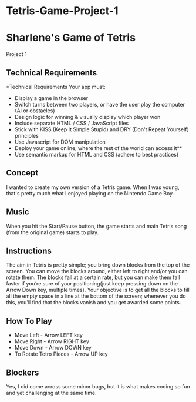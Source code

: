 # Tetris-Game-Project-1

# Sharlene's Game of Tetris
Project 1 

## Technical Requirements
*Technical Requirements
Your app must:
* Display a game in the browser
* Switch turns between two players, or have the user play the computer (AI or obstacles)
* Design logic for winning & visually display which player won
* Include separate HTML / CSS / JavaScript files
* Stick with KISS (Keep It Simple Stupid) and DRY (Don't Repeat Yourself) principles
* Use Javascript for DOM manipulation
* Deploy your game online, where the rest of the world can access it**
* Use semantic markup for HTML and CSS (adhere to best practices)

## Concept
I wanted to create my own version of a Tetris game. When I was young, that's pretty much what I enjoyed playing on the Nintendo Game Boy.

## Music 
When you hit the Start/Pause button, the game starts and main Tetris song (from the original game) starts to play.

## Instructions
The aim in Tetris is pretty simple; you bring down blocks from the top of the screen. You can move the blocks around, either left to right and/or you can rotate them. The blocks fall at a certain rate, but you can make them fall faster if you’re sure of your positioning(just keep pressing down on the Arrow Down key, multiple times). Your objective is to get all the blocks to fill all the empty space in a line at the bottom of the screen; whenever you do this, you’ll find that the blocks vanish and you get awarded some points.

## How To Play
* Move Left - Arrow LEFT key
* Move Right - Arrow RIGHT key
* Move Down - Arrow DOWN key
* To Rotate Tetro Pieces - Arrow UP key

## Blockers
Yes, I did come across some minor bugs, but it is what makes coding so fun and yet challenging at the same time.

